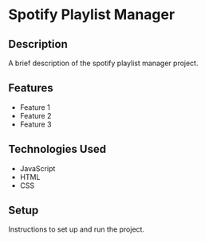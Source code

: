 # Spotify Playlist Manager

## Description

A brief description of the spotify playlist manager project.

## Features

- Feature 1
- Feature 2
- Feature 3

## Technologies Used

- JavaScript
- HTML
- CSS

## Setup

Instructions to set up and run the project.
